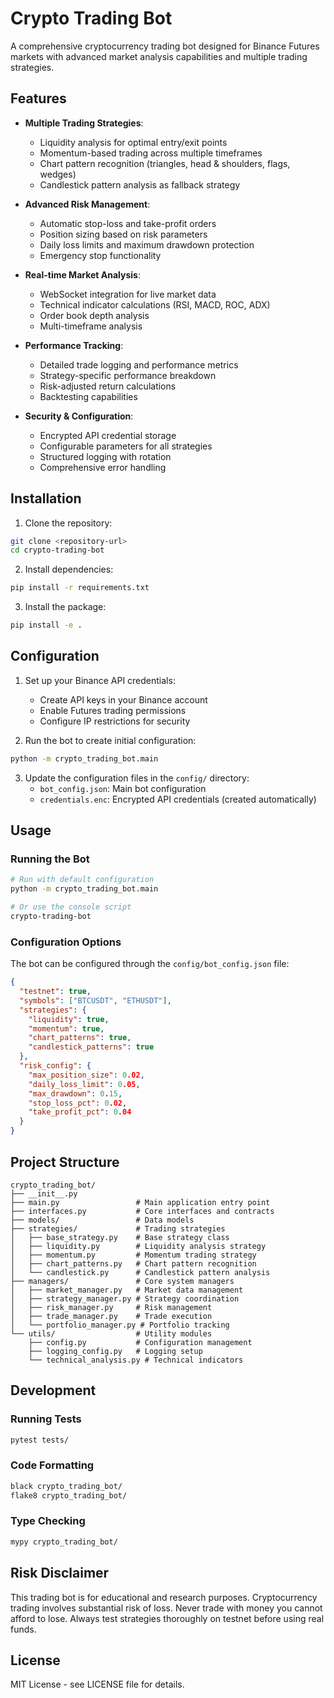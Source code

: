 # Crypto Trading Bot

A comprehensive cryptocurrency trading bot designed for Binance Futures markets with advanced market analysis capabilities and multiple trading strategies.

## Features

- **Multiple Trading Strategies**:
  - Liquidity analysis for optimal entry/exit points
  - Momentum-based trading across multiple timeframes
  - Chart pattern recognition (triangles, head & shoulders, flags, wedges)
  - Candlestick pattern analysis as fallback strategy

- **Advanced Risk Management**:
  - Automatic stop-loss and take-profit orders
  - Position sizing based on risk parameters
  - Daily loss limits and maximum drawdown protection
  - Emergency stop functionality

- **Real-time Market Analysis**:
  - WebSocket integration for live market data
  - Technical indicator calculations (RSI, MACD, ROC, ADX)
  - Order book depth analysis
  - Multi-timeframe analysis

- **Performance Tracking**:
  - Detailed trade logging and performance metrics
  - Strategy-specific performance breakdown
  - Risk-adjusted return calculations
  - Backtesting capabilities

- **Security & Configuration**:
  - Encrypted API credential storage
  - Configurable parameters for all strategies
  - Structured logging with rotation
  - Comprehensive error handling

## Installation

1. Clone the repository:
```bash
git clone <repository-url>
cd crypto-trading-bot
```

2. Install dependencies:
```bash
pip install -r requirements.txt
```

3. Install the package:
```bash
pip install -e .
```

## Configuration

1. Set up your Binance API credentials:
   - Create API keys in your Binance account
   - Enable Futures trading permissions
   - Configure IP restrictions for security

2. Run the bot to create initial configuration:
```bash
python -m crypto_trading_bot.main
```

3. Update the configuration files in the `config/` directory:
   - `bot_config.json`: Main bot configuration
   - `credentials.enc`: Encrypted API credentials (created automatically)

## Usage

### Running the Bot

```bash
# Run with default configuration
python -m crypto_trading_bot.main

# Or use the console script
crypto-trading-bot
```

### Configuration Options

The bot can be configured through the `config/bot_config.json` file:

```json
{
  "testnet": true,
  "symbols": ["BTCUSDT", "ETHUSDT"],
  "strategies": {
    "liquidity": true,
    "momentum": true,
    "chart_patterns": true,
    "candlestick_patterns": true
  },
  "risk_config": {
    "max_position_size": 0.02,
    "daily_loss_limit": 0.05,
    "max_drawdown": 0.15,
    "stop_loss_pct": 0.02,
    "take_profit_pct": 0.04
  }
}
```

## Project Structure

```
crypto_trading_bot/
├── __init__.py
├── main.py                 # Main application entry point
├── interfaces.py           # Core interfaces and contracts
├── models/                 # Data models
├── strategies/             # Trading strategies
│   ├── base_strategy.py    # Base strategy class
│   ├── liquidity.py        # Liquidity analysis strategy
│   ├── momentum.py         # Momentum trading strategy
│   ├── chart_patterns.py   # Chart pattern recognition
│   └── candlestick.py      # Candlestick pattern analysis
├── managers/               # Core system managers
│   ├── market_manager.py   # Market data management
│   ├── strategy_manager.py # Strategy coordination
│   ├── risk_manager.py     # Risk management
│   ├── trade_manager.py    # Trade execution
│   └── portfolio_manager.py # Portfolio tracking
└── utils/                  # Utility modules
    ├── config.py           # Configuration management
    ├── logging_config.py   # Logging setup
    └── technical_analysis.py # Technical indicators
```

## Development

### Running Tests

```bash
pytest tests/
```

### Code Formatting

```bash
black crypto_trading_bot/
flake8 crypto_trading_bot/
```

### Type Checking

```bash
mypy crypto_trading_bot/
```

## Risk Disclaimer

This trading bot is for educational and research purposes. Cryptocurrency trading involves substantial risk of loss. Never trade with money you cannot afford to lose. Always test strategies thoroughly on testnet before using real funds.

## License

MIT License - see LICENSE file for details.
